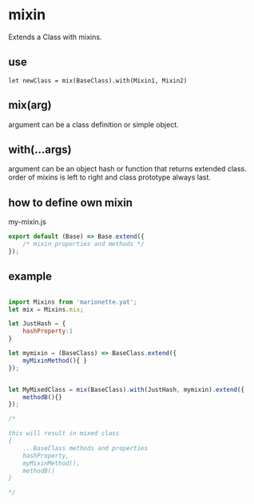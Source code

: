# mixin
Extends a Class with mixins.

## use
`let newClass = mix(BaseClass).with(Mixin1, Mixin2)`

## mix(arg)
argument can be a class definition or simple object.


## with(...args)
argument can be an object hash or function that returns extended class.
order of mixins is left to right and class prototype always last.



## how to define own mixin
my-mixin.js
```js
export default (Base) => Base.extend({
	/* mixin properties and methods */
});
```

## example
```js

import Mixins from 'marionette.yat';
let mix = Mixins.mix;

let JustHash = {
	hashProperty:1
}

let mymixin = (BaseClass) => BaseClass.extend({
	myMixinMethod(){ }
});


let MyMixedClass = mix(BaseClass).with(JustHash, mymixin).extend({
	methodB(){}
});

/*

this will result in mixed class
{
	...BaseClass methods and properties
	hashProperty,
	myMixinMethod(),
	methodB()
}

*/

```
